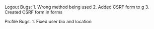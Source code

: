 Logout Bugs:
    1. Wrong method being used
    2. Added CSRF form to g
    3. Created CSRF form in forms

Profile Bugs:
    1. Fixed user bio and location